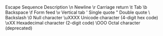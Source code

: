 Escape Sequence   Description
\n                Newline
\r                Carriage return
\t                Tab
\b                Backspace
\f                Form feed
\v                Vertical tab
\'                Single quote
\"                Double quote
\\                Backslash
\0                Null character
\uXXXX            Unicode character (4-digit hex code)
\xXX              Hexadecimal character (2-digit code)
\OOO              Octal character (deprecated)
